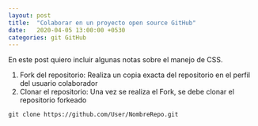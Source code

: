 ```yaml
---
layout: post
title:  "Colaborar en un proyecto open source GitHub"
date:   2020-04-05 13:00:00 +0530
categories: git GitHub
---
```


En este post quiero incluir algunas notas sobre el manejo de CSS.

1. Fork del repositorio: Realiza un copia exacta del repositorio en el perfil del usuario colaborador
2. Clonar el repositorio: Una vez se realiza el Fork, se debe clonar el repositorio forkeado

```shell
git clone https://github.com/User/NombreRepo.git
```
